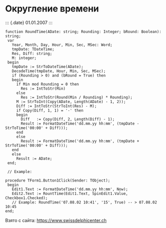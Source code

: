 Округление времени
==================

::: {.date}
01.01.2007
:::

    function RoundTime(ADate: string; Rounding: Integer; bRound: Boolean): string;
     var
       Year, Month, Day, Hour, Min, Sec, MSec: Word;
       tmpDate: TDateTime;
       Res, Diff: string;
       M: integer;
     begin
       tmpDate := StrToDateTime(ADate);
       DecodeTime(tmpDate, Hour, Min, Sec, MSec);
       if (Rounding > 0) and (bRound = True) then
       begin
         if Min mod Rounding = 0 then
           Res := IntToStr(Min)
         else
           Res := IntToStr(Round(Min / Rounding) * Rounding);
         M := StrToInt(Copy(ADate, Length(ADate) - 1, 2));
         Diff := IntToStr(StrToInt(Res) - M);
         if Copy(Diff, 1, 1) = '-' then
         begin
           Diff   := Copy(Diff, 2, Length(Diff) - 1);
           Result := FormatDateTime('dd.mm.yy hh:mm', (tmpDate - StrToTime('00:00' + Diff)));
         end
         else
           Result := FormatDateTime('dd.mm.yy hh:mm', (tmpDate + StrToTime('00:00' + Diff)));
       end
       else
         Result := ADate;
     end;
     
     // Example: 
     
    procedure TForm1.Button1Click(Sender: TObject);
     begin
       Edit1.Text := FormatDateTime('dd.mm.yy hh:mm', Now);
       Edit2.Text := RountTime(Edit1.Text, SpinEdit1.Value, Checkbox1.Checked);
       // Example: RoundTime('07.08.02 10:41', '15', True) -- > 07.08.02 10:45 
    end;

Взято с сайта: <https://www.swissdelphicenter.ch>

 
